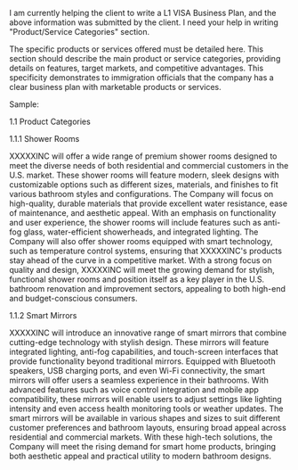 I am currently helping the client to write a L1 VISA Business Plan, and the above information was submitted by the client.
I need your help in writing "Product/Service Categories" section.

The specific products or services offered must be detailed here. This section should describe the main product or service categories, providing details on features, target markets, and competitive advantages. This specificity demonstrates to immigration officials that the company has a clear business plan with marketable products or services.

Sample:

1.1    Product Categories

1.1.1   Shower Rooms

XXXXXINC will offer a wide range of premium shower rooms designed to meet the diverse needs of both residential and commercial customers in the U.S. market. These shower rooms will feature modern, sleek designs with customizable options such as different sizes, materials, and finishes to fit various bathroom styles and configurations. The Company will focus on high-quality, durable materials that provide excellent water resistance, ease of maintenance, and aesthetic appeal. With an emphasis on functionality and user experience, the shower rooms will include features such as anti-fog glass, water-efficient showerheads, and integrated lighting. The Company will also offer shower rooms equipped with smart technology, such as temperature control systems, ensuring that XXXXXINC's products stay ahead of the curve in a competitive market. With a strong focus on quality and design, XXXXXINC will meet the growing demand for stylish, functional shower rooms and position itself as a key player in the U.S. bathroom renovation and improvement sectors, appealing to both high-end and budget-conscious consumers.

1.1.2   Smart Mirrors

XXXXXINC will introduce an innovative range of smart mirrors that combine cutting-edge technology with stylish design. These mirrors will feature integrated lighting, anti-fog capabilities, and touch-screen interfaces that provide functionality beyond traditional mirrors. Equipped with Bluetooth speakers, USB charging ports, and even Wi-Fi connectivity, the smart mirrors will offer users a seamless experience in their bathrooms. With advanced features such as voice control integration and mobile app compatibility, these mirrors will enable users to adjust settings like lighting intensity and even access health monitoring tools or weather updates. The smart mirrors will be available in various shapes and sizes to suit different customer preferences and bathroom layouts, ensuring broad appeal across residential and commercial markets. With these high-tech solutions, the Company will meet the rising demand for smart home products, bringing both aesthetic appeal and practical utility to modern bathroom designs.